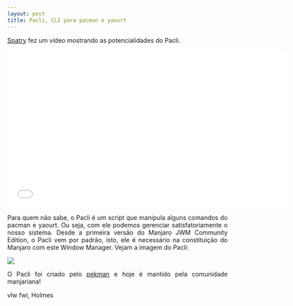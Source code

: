 ```yaml
---
layout: post
title: Pacli, CLI para pacman e yaourt
---
```


<p style="text-align: justify;"><a href="https://forum.manjaro.org/t/pacli-cli-pacman-yaourt-helper/608">Spatry</a> fez um vídeo mostrando as potencialidades do Pacli.</p>

<iframe width="640" height="360" src="//www.youtube.com/embed/37btu107u7E?feature=player_embedded" frameborder="0" allowfullscreen></iframe>

<p style="text-align: justify;">Para quem não sabe, o Pacli é um script que manipula alguns comandos do pacman e yaourt. Ou seja, com ele podemos gerenciar satisfatoriamente o nosso sistema. Desde a primeira versão do Manjaro JWM Community Edition, o Pacli vem por padrão, isto, ele é necessário na constituição do Manjaro com este Window Manager. Vejam a imagem do Pacli:</p>

<img src="http://www.auplod.com/u/doplua7e9ce.png">

<p style="text-align: justify;">O Pacli foi criado pelo <a href="http://www.manjaro-geek.org/pacli-lancada-versao-final/">pekman</a> e hoje é mantido pela comunidade manjariana!</p>

vlw fwi, Holmes
